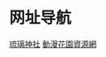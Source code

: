 # 网址导航
[琉璃神社](https://www.liuli.pl/wp/)
[動漫花園資源網 ](https://share.dmhy.org/)
[]()
[]()
[]()
[]()
[]()
[]()
[]()
[]()
[]()
[]()
[]()
[]()
[]()
[]()
[]()
[]()
[]()
[]()
[]()
[]()
[]()
[]()

